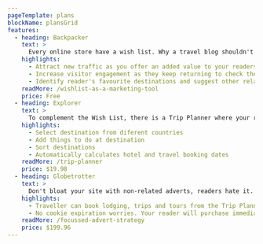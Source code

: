 ```yaml
---
pageTemplate: plans
blockName: plansGrid
features:
  - heading: Backpacker
    text: >
      Every online store have a wish list. Why a travel blog shouldn't have one? Let your readers to choose destinations to plan their future trip. Wish lists are an excellent tool to increase income:
    highlights:
      - Attract new traffic as you offer an added value to your readers.
      - Increase visitor engagement as they keep returning to check the wish list.
      - Identify reader's favourite destinations and suggest other related blog entries or products.
    readMore: /wishlist-as-a-marketing-tool
    price: Free
  - heading: Explorer
    text: >
      To complement the Wish List, there is a Trip Planner where your readers can plan their next trip based on the destinations stored in the wish list.
    highlights:
      - Select destination from diferent countries
      - Add things to do at destination
      - Sort destinations
      - Automatically calculates hotel and travel booking dates
    readMore: /trip-planner
    price: $19.98
  - heading: Globetrotter
    text: >
      Don't bloat your site with non-related adverts, readers hate it. Use a clever advertisement approach to monetize your travel site. Show ads only when the traveller is ready to buy. The Trip Planner is the where affiliate marketing rocks:
    highlights:
      - Traveller can book lodging, trips and tours from the Trip Planner
      - No cookie expiration worries. Your reader will purchase immediately from the Trip Planner.
    readMore: /focussed-advert-strategy
    price: $199.96
---
```

